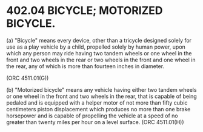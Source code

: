 402.04 BICYCLE; MOTORIZED BICYCLE.
==================================

​(a) "Bicycle" means every device, other than a tricycle designed solely
for use as a play vehicle by a child, propelled solely by human power,
upon which any person may ride having two tandem wheels or one wheel in
the front and two wheels in the rear or two wheels in the front and one
wheel in the rear, any of which is more than fourteen inches in
diameter.

(ORC 4511.01(G))

​(b) "Motorized bicycle" means any vehicle having either two tandem
wheels or one wheel in the front and two wheels in the rear, that is
capable of being pedaled and is equipped with a helper motor of not more
than fifty cubic centimeters piston displacement which produces no more
than one brake horsepower and is capable of propelling the vehicle at a
speed of no greater than twenty miles per hour on a level surface. (ORC
4511.01(H))
